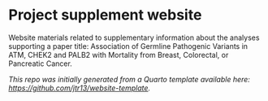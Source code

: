 # Project supplement website


Website materials related to supplementary information about the analyses supporting
a paper title: Association of Germline Pathogenic Variants in ATM, CHEK2 and PALB2 
with Mortality from Breast, Colorectal, or Pancreatic Cancer.












*This repo was initially generated from a Quarto template available here: https://github.com/jtr13/website-template.*


